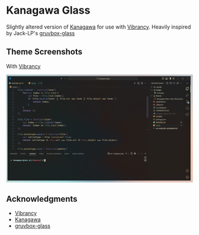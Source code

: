 # Kanagawa Glass

Slightly altered version of [Kanagawa](<https://github.com/barklan/kanagawa.vscode>) for use with [Vibrancy](https://marketplace.visualstudio.com/items?itemName=eyhn.vscode-vibrancy). Heavily inspired by Jack-LP's [gruvbox-glass](https://github.com/Jack-LP/gruvbox-glass)

## Theme Screenshots

With [Vibrancy](https://marketplace.visualstudio.com/items?itemName=eyhn.vscode-vibrancy)

![vibrancy_on](images/vibrancy_on.png)

## Acknowledgments

- [Vibrancy](https://marketplace.visualstudio.com/items?itemName=eyhn.vscode-vibrancy)
- [Kanagawa](https://github.com/barklan/kanagawa.vscode)
- [gruvbox-glass](https://github.com/Jack-LP/gruvbox-glass)
